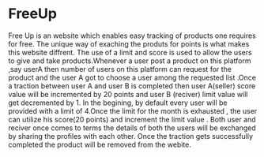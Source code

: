 # FreeUp
 Free Up is an website which enables easy tracking of products one requires for free. The unique way of exaching the produts for points is what makes this website diffrent. The use of a limit and score is used to allow the users to give and take products.Whenever a user post a product on this platform ,say userA then number of users on this platform can request for the product and the user A got to choose a user among the requested list .Once a traction between user A and user B is completed then user A(seller) score value will be incremented by 20 points and user B (reciver) limit value will get decremented by 1.
In the begining, by default every user will be provided with a limit of 4.Once the limit for the month is exhausted , the user can utilize his score(20 points) and increment the limit value . Both user and reciver once comes to terms the details of both the users will be exchanged by sharing the profiles with each other. Once the traction gets successfully completed the product will be removed from the webite.

 

